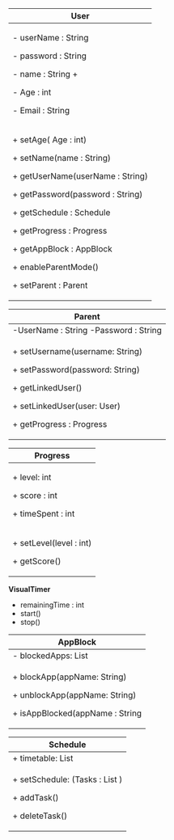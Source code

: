 

|**User**|
| - |
|<p>- userName : String</p><p>- password : String</p><p>- name : String + </p><p>- Age : int</p><p>- Email : String</p>|
|<p>+ setAge( Age : int)</p><p>+ setName(name : String)</p><p>+ getUserName(userName : String)</p><p>+ getPassword(password : String)</p><p>+ getSchedule : Schedule</p><p>+ getProgress : Progress</p><p>+ getAppBlock : AppBlock</p><p>+ enableParentMode()</p><p>+ setParent : Parent</p>|

|**Parent**|
| - |
|-UserName : String -Password : String |
|<p>+ setUsername(username: String)    </p><p>+ setPassword(password: String)</p><p>+ getLinkedUser()          </p><p>+ setLinkedUser(user: User)</p><p>+ getProgress : Progress</p>|


|**Progress**|
| - |
|<p>+ level: int</p><p>+ score : int</p><p>+ timeSpent : int</p>|
|<p>+ setLevel(level : int)</p><p>+ getScore()</p>|
**VisualTimer**

+ remainingTime : int
+ start()
+ stop()

|**AppBlock**|
| - |
|- blockedApps: List<String>|
|<p>+ blockApp(appName: String)</p><p>+ unblockApp(appName: String)</p><p>+ isAppBlocked(appName : String</p>|

|**Schedule**|
| - |
|+ timetable: List <String>|
|<p>+ setSchedule: (Tasks : List <String>)</p><p>+ addTask()</p><p>+ deleteTask()</p>|


